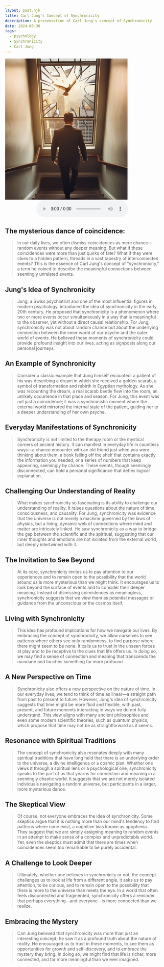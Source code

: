 ```yaml
---
layout: post.njk
title: Carl Jung's Concept of Synchronicity
description: A presentation of Carl Jung's concept of Synchronicity 
date: 2024-08-30
tags: 
  - psychology
  - Synchronicity
  - Carl Jung
---
```


<img src="/assets/images/synchronicity.jpg" alt="Description of image" width="400">  
<center>
<audio controls>
  <source src="https://s3.eu-central-1.wasabisys.com/audio.com.audio/transcoding/95/07/1809705697880795-1809705697927817-1809705702943815.mp3?X-Amz-Content-Sha256=UNSIGNED-PAYLOAD&amp;X-Amz-Algorithm=AWS4-HMAC-SHA256&amp;X-Amz-Credential=W7IA3NSYSOQIKLY9DEVC%2F20240909%2Feu-central-1%2Fs3%2Faws4_request&amp;X-Amz-Date=20240909T081750Z&amp;X-Amz-SignedHeaders=host&amp;X-Amz-Expires=518400&amp;X-Amz-Signature=7e4c0b71e8842a0c3878a6e2d80fc70d7af0b807f3b6cdffa0d4197291b46836" type="audio/mpeg">
  Your browser does not support the audio element.
</audio></center>
 
## The mysterious dance of coincidence:

> In our daily lives, we often dismiss coincidences as mere chance—random events without any deeper meaning. But what if these coincidences were more than just quirks of fate? What if they were clues to a hidden pattern, threads in a vast tapestry of interconnected events? This is the essence of Carl Jung's concept of "synchronicity," a term he coined to describe the meaningful connections between seemingly unrelated events.

## Jung's Idea of Synchronicity

> Jung, a Swiss psychiatrist and one of the most influential figures in modern psychology, introduced the idea of synchronicity in the early 20th century. He proposed that synchronicity is a phenomenon where two or more events occur simultaneously in a way that is meaningful to the observer, yet without a direct causal relationship. For Jung, synchronicity was not about random chance but about the underlying connection between the inner world of our psyche and the outer world of events. He believed these moments of synchronicity could provide profound insight into our lives, acting as signposts along our personal journeys.

## An Example of Synchronicity

> Consider a classic example that Jung himself recounted: a patient of his was describing a dream in which she received a golden scarab, a symbol of transformation and rebirth in Egyptian mythology. As she was recounting the dream, a real scarab beetle flew into the room, an unlikely occurrence in that place and season. For Jung, this event was not just a coincidence; it was a synchronistic moment where the external world mirrored the internal state of the patient, guiding her to a deeper understanding of her own psyche.

## Everyday Manifestations of Synchronicity

> Synchronicity is not limited to the therapy room or the mystical corners of ancient history. It can manifest in everyday life in countless ways—a chance encounter with an old friend just when you were thinking about them, a book falling off the shelf that contains exactly the information you needed, or a series of numbers that keep appearing, seemingly by chance. These events, though seemingly disconnected, can hold a personal significance that defies logical explanation.

## Challenging Our Understanding of Reality

> What makes synchronicity so fascinating is its ability to challenge our understanding of reality. It raises questions about the nature of time, consciousness, and causality. For Jung, synchronicity was evidence that the universe is not merely a machine governed by the laws of physics, but a living, dynamic web of connections where mind and matter are intricately linked. He saw synchronicity as a way to bridge the gap between the scientific and the spiritual, suggesting that our inner thoughts and emotions are not isolated from the external world, but deeply intertwined with it.

## The Invitation to See Beyond

>At its core, synchronicity invites us to pay attention to our experiences and to remain open to the possibility that the world around us is more mysterious than we might think. It encourages us to look beyond the surface of events and to consider their deeper meaning. Instead of dismissing coincidences as meaningless, synchronicity suggests that we view them as potential messages or guidance from the unconscious or the cosmos itself.

## Living with Synchronicity

> This idea has profound implications for how we navigate our lives. By embracing the concept of synchronicity, we allow ourselves to see patterns where others see only randomness, to find purpose where there might seem to be none. It calls us to trust in the unseen forces at play and to be receptive to the clues that life offers us. In doing so, we may find a sense of connection and meaning that transcends the mundane and touches something far more profound.

## A New Perspective on Time

> Synchronicity also offers a new perspective on the nature of time. In our everyday lives, we tend to think of time as linear—a straight path from past to present to future. However, Jung's idea of synchronicity suggests that time might be more fluid and flexible, with past, present, and future moments interacting in ways we do not fully understand. This view aligns with many ancient philosophies and even some modern scientific theories, such as quantum physics, which propose that time may not be as straightforward as it seems.

## Resonance with Spiritual Traditions

> The concept of synchronicity also resonates deeply with many spiritual traditions that have long held that there is an underlying order to the universe, a divine intelligence or a cosmic plan. Whether one views it through a spiritual lens or a psychological one, synchronicity speaks to the part of us that yearns for connection and meaning in a seemingly chaotic world. It suggests that we are not merely isolated individuals navigating a random universe, but participants in a larger, more mysterious dance.

## The Skeptical View

> Of course, not everyone embraces the idea of synchronicity. Some skeptics argue that it is nothing more than our mind's tendency to find patterns where none exist, a cognitive bias known as apophenia. They suggest that we are simply assigning meaning to random events in an attempt to make sense of a complex and unpredictable world. Yet, even the skeptics must admit that there are times when coincidences seem too remarkable to be purely accidental.

## A Challenge to Look Deeper

> Ultimately, whether one believes in synchronicity or not, the concept challenges us to look at life from a different angle. It asks us to pay attention, to be curious, and to remain open to the possibility that there is more to the universe than meets the eye. In a world that often feels disconnected and fragmented, synchronicity offers a reminder that perhaps everything—and everyone—is more connected than we realize.

## Embracing the Mystery

> Carl Jung believed that synchronicity was more than just an interesting concept; he saw it as a profound truth about the nature of reality. He encouraged us to trust in these moments, to see them as opportunities for growth and self-discovery, and to embrace the mystery they bring. In doing so, we might find that life is richer, more connected, and far more meaningful than we ever imagined.